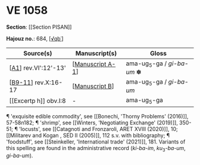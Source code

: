 # VE 1058

**Section**: [[Section PISAN]]

**Hajouz no.**: 684, [[√qbʿ]]

| Source(s)              | Manuscript(s)      | Gloss                                      |
| ---------------------- | ------------------ | ------------------------------------------ |
| [[A1]] rev.VI':12'-13' | [[Manuscript A-1]] | ama-ug<sub>5</sub>-ga / <i>gi-ba-um</i> ✽ |
| [[B9-11]] rev.X:16-17  | [[Manuscript B]]   | ama-ug<sub>5</sub>-ga / <i>gi-ba-um</i>    |
| [[Excertp h]] obv.I:8  | -                  | ama-ug<sub>5</sub>-ga                      |

¶ 'exquisite edible commodity', see [[Bonechi, 'Thorny Problems' (2016)]], 57-58n182; ¶ 'shrimp', see [[Winters, 'Negotiating Exchange' (2019)]], 350-51; ¶ 'locusts', see [[Catagnoti and Fronzaroli, ARET XVIII (2020)]], 10; [[Militarev and Kogan , SED II (2005)]], 112 s.v. with bibliography; ¶ 'foodstuff', see [[Steinkeller, 'International trade' (2021)]], 181. Variants of this spelling are found in the administrative record (*ki-ba-im*, *ku*<sub>3</sub>-*ba-um*, *gi-ba-um*).

[//begin]: # "Autogenerated link references for markdown compatibility"
[√qbʿ]: %E2%88%9Aqb%CA%BF "√qbʿ"
[A1]: A1 "MEE 4, 1 = TM.75.G.3528"
[Manuscript A-1]: <Manuscript A-1> "Manuscript A-1"
[B9-11]: B9-11 "MEE 4, 9 + MEE 4, 10 + MEE 4, 11 = TM.75.G.2004+TM.75.G.2001+TM.75.G.2003"
[Manuscript B]: <Manuscript B> "Manuscript B"
[//end]: # "Autogenerated link references"
